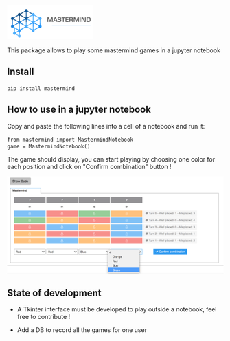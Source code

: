 <img src="./img/logo.png" width="200" height="78" />

This package allows to play some mastermind games in a jupyter notebook

## Install

    pip install mastermind

## How to use in a jupyter notebook

Copy and paste the following lines into a cell of a notebook and run it:

    from mastermind import MastermindNotebook
    game = MastermindNotebook()

The game should display, you can start playing by choosing one color for each position and click on "Confirm combination" button !

![GitHub Logo](/img/game_capture.png)

## State of development

* A Tkinter interface must be developed to play outside a notebook, feel free to contribute !

* Add a DB to record all the games for one user